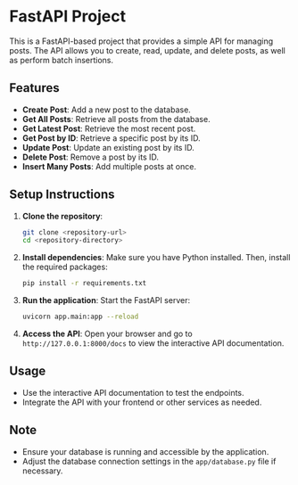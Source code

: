 # FastAPI Project

This is a FastAPI-based project that provides a simple API for managing posts. The API allows you to create, read, update, and delete posts, as well as perform batch insertions.

## Features
- **Create Post**: Add a new post to the database.
- **Get All Posts**: Retrieve all posts from the database.
- **Get Latest Post**: Retrieve the most recent post.
- **Get Post by ID**: Retrieve a specific post by its ID.
- **Update Post**: Update an existing post by its ID.
- **Delete Post**: Remove a post by its ID.
- **Insert Many Posts**: Add multiple posts at once.

## Setup Instructions
1. **Clone the repository**:
   ```bash
   git clone <repository-url>
   cd <repository-directory>
   ```

2. **Install dependencies**:
   Make sure you have Python installed. Then, install the required packages:
   ```bash
   pip install -r requirements.txt
   ```

3. **Run the application**:
   Start the FastAPI server:
   ```bash
   uvicorn app.main:app --reload
   ```

4. **Access the API**:
   Open your browser and go to `http://127.0.0.1:8000/docs` to view the interactive API documentation.

## Usage
- Use the interactive API documentation to test the endpoints.
- Integrate the API with your frontend or other services as needed.

## Note
- Ensure your database is running and accessible by the application.
- Adjust the database connection settings in the `app/database.py` file if necessary. 
